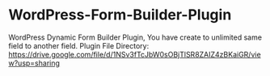 # WordPress-Form-Builder-Plugin
WordPress Dynamic Form Builder Plugin, You have create to unlimited same field to another field.
Plugin File Directory: https://drive.google.com/file/d/1NSv3fTcJbW0sOBjTlSR8ZAIZ4zBKaiGR/view?usp=sharing
